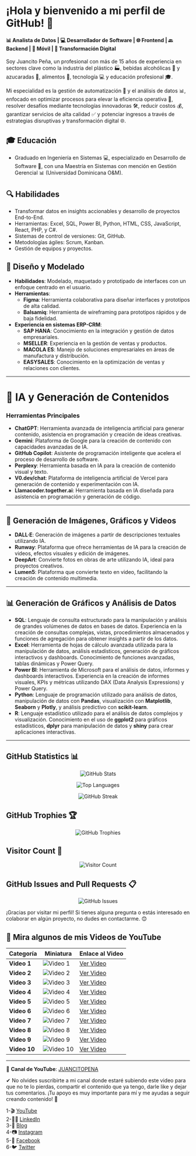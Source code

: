 # ¡Hola y bienvenido a mi perfil de GitHub! 🌟

#### 📊 Analista de Datos | 💻 Desarrollador de Software | 🌐 Frontend | 🔙 Backend | 📱 Móvil | 🔄 Transformación Digital

Soy Juancito Peña, un profesional con más de 15 años de experiencia en sectores clave como la industria del plástico 🏭, bebidas alcohólicas 🍷 y azucaradas 🥤, alimentos 🍴, tecnología 💻 y educación profesional 🎓.

Mi especialidad es la gestión de automatización 🤖 y el análisis de datos 📊, enfocado en optimizar procesos para elevar la eficiencia operativa 🚀, resolver desafíos mediante tecnologías innovadoras 🛠️, reducir costos 💰, garantizar servicios de alta calidad ✅ y potenciar ingresos a través de estrategias disruptivas y transformación digital 🌐.

## 🎓 Educación
- Graduado en Ingeniería en Sistemas 💻, especializado en Desarrollo de Software 💾, con una Maestría en Sistemas con mención en Gestión Gerencial 📊 (Universidad Dominicana O&M).

## 🔍 Habilidades
- Transformar datos en insights accionables y desarrollo de proyectos End-to-End.
- Herramientas: Excel, SQL, Power BI, Python, HTML, CSS, JavaScript, React, PHP, y C#.
- Sistemas de control de versiones: Git, GitHub.
- Metodologías ágiles: Scrum, Kanban.
- Gestión de equipos y proyectos.

## 🎨 Diseño y Modelado

- **Habilidades**: Modelado, maquetado y prototipado de interfaces con un enfoque centrado en el usuario.
- **Herramientas**:
  - **Figma**: Herramienta colaborativa para diseñar interfaces y prototipos de alta calidad.
  - **Balsamiq**: Herramienta de wireframing para prototipos rápidos y de baja fidelidad.
- **Experiencia en sistemas ERP-CRM**:
  - **SAP HANA**: Conocimiento en la integración y gestión de datos empresariales.
  - **MSELLER**: Experiencia en la gestión de ventas y productos.
  - **MACOLA ES**: Manejo de soluciones empresariales en áreas de manufactura y distribución.
  - **EASYSALES**: Conocimiento en la optimización de ventas y relaciones con clientes.

---

# 🤖 IA y Generación de Contenidos  

### Herramientas Principales  
- **ChatGPT**: Herramienta avanzada de inteligencia artificial para generar contenido, asistencia en programación y creación de ideas creativas.  
- **Gemini**: Plataforma de Google para la creación de contenido con capacidades avanzadas de IA.  
- **GitHub Copilot**: Asistente de programación inteligente que acelera el proceso de desarrollo de software.  
- **Perplexy**: Herramienta basada en IA para la creación de contenido visual y texto.  
- **V0.dev/chat**: Plataforma de inteligencia artificial de Vercel para generación de contenido y experimentación con IA.  
- **Llamacoder.together.ai**: Herramienta basada en IA diseñada para asistencia en programación y generación de código.  

---

## 🎥 Generación de Imágenes, Gráficos y Videos

- **DALL·E**: Generación de imágenes a partir de descripciones textuales utilizando IA.
- **Runway**: Plataforma que ofrece herramientas de IA para la creación de videos, efectos visuales y edición de imágenes.
- **DeepArt**: Convierte fotos en obras de arte utilizando IA, ideal para proyectos creativos.
- **Lumen5**: Plataforma que convierte texto en video, facilitando la creación de contenido multimedia.

---

## 📊 Generación de Gráficos y Análisis de Datos

- **SQL**: Lenguaje de consulta estructurado para la manipulación y análisis de grandes volúmenes de datos en bases de datos. Experiencia en la creación de consultas complejas, vistas, procedimientos almacenados y funciones de agregación para obtener insights a partir de los datos.
- **Excel**: Herramienta de hojas de cálculo avanzada utilizada para la manipulación de datos, análisis estadísticos, generación de gráficos interactivos y dashboards. Conocimiento de funciones avanzadas, tablas dinámicas y Power Query.
- **Power BI**: Herramienta de Microsoft para el análisis de datos, informes y dashboards interactivos. Experiencia en la creación de informes visuales, KPIs y métricas utilizando DAX (Data Analysis Expressions) y Power Query.
- **Python**: Lenguaje de programación utilizado para análisis de datos, manipulación de datos con **Pandas**, visualización con **Matplotlib**, **Seaborn** y **Plotly**, y análisis predictivo con **scikit-learn**.
- **R**: Lenguaje estadístico utilizado para el análisis de datos complejos y visualización. Conocimiento en el uso de **ggplot2** para gráficos estadísticos, **dplyr** para manipulación de datos y **shiny** para crear aplicaciones interactivas.

---

## GitHub Statistics 📊

<p align="center">
  <img src="https://github-readme-stats.vercel.app/api?username=JUANCITOPENA&show_icons=true&theme=dark&count_private=true" alt="GitHub Stats"/>
</p>

<p align="center">
  <img src="https://github-readme-stats.vercel.app/api/top-langs/?username=JUANCITOPENA&layout=compact&theme=dark&langs_count=10" alt="Top Languages"/>
</p>

<p align="center">
  <img src="https://github-readme-streak-stats.herokuapp.com/?user=JUANCITOPENA&theme=dark&border_radius=5" alt="GitHub Streak"/>
</p>


## GitHub Trophies 🏆

<p align="center">
  <img src="https://github-profile-trophy.vercel.app/?username=JUANCITOPENA&theme=dracula" alt="GitHub Trophies"/>
</p>

## Visitor Count 👀

<p align="center">
  <img src="https://profile-counter.glitch.me/JUANCITOPENA/count.svg" alt="Visitor Count"/>
</p>

## GitHub Issues and Pull Requests 📋

<p align="center">
  <img src="https://github-readme-stats.vercel.app/api?username=JUANCITOPENA&count_private=true&show_icons=true&hide=prs&theme=dark" alt="GitHub Issues"/>
</p>


¡Gracias por visitar mi perfil! Si tienes alguna pregunta o estás interesado en colaborar en algún proyecto, no dudes en contactarme. 😊

## 🎥 Mira algunos de mis Videos de YouTube

| Categoría              | Miniatura                                          | Enlace al Video                                    |
|------------------------|----------------------------------------------------|---------------------------------------------------|
| **Video 1**             | ![Video 1](https://img.youtube.com/vi/gW80fB4oMic/0.jpg) | [Ver Video](https://www.youtube.com/watch?v=gW80fB4oMic) |
| **Video 2**             | ![Video 2](https://img.youtube.com/vi/Xg7LF4TpY-c/0.jpg) | [Ver Video](https://www.youtube.com/watch?v=Xg7LF4TpY-c) |
| **Video 3**             | ![Video 3](https://img.youtube.com/vi/i1Fs0Ufeboc/0.jpg) | [Ver Video](https://www.youtube.com/watch?v=i1Fs0Ufeboc) |
| **Video 4**             | ![Video 4](https://img.youtube.com/vi/kqwxlIPkx0s/0.jpg) | [Ver Video](https://www.youtube.com/watch?v=kqwxlIPkx0s) |
| **Video 5**             | ![Video 5](https://img.youtube.com/vi/i_Iclo6_djg/0.jpg) | [Ver Video](https://www.youtube.com/watch?v=i_Iclo6_djg) |
| **Video 6**             | ![Video 6](https://img.youtube.com/vi/Ezj9aN2xD7w/0.jpg) | [Ver Video](https://www.youtube.com/watch?v=Ezj9aN2xD7w) |
| **Video 7**             | ![Video 7](https://img.youtube.com/vi/zDaLS3hrZE0/0.jpg) | [Ver Video](https://www.youtube.com/watch?v=zDaLS3hrZE0) |
| **Video 8**             | ![Video 8](https://img.youtube.com/vi/jbecZXNd8H4/0.jpg) | [Ver Video](https://www.youtube.com/watch?v=jbecZXNd8H4) |
| **Video 9**             | ![Video 9](https://img.youtube.com/vi/FScAZ5NIqSM/0.jpg) | [Ver Video](https://www.youtube.com/watch?v=FScAZ5NIqSM) |
| **Video 10**            | ![Video 10](https://img.youtube.com/vi/9vS8B0uZw_A/0.jpg) | [Ver Video](https://www.youtube.com/watch?v=9vS8B0uZw_A) |

---

🔗 **Canal de YouTube**: [JUANCITOPENA](https://www.youtube.com/channel/UCSob-3E5z4IHtMF5B4bN-FA)


✔ No olvides suscribirte a mi canal donde estaré subiendo este video para que no te lo pierdas, compartir el contenido que ya tengo, darle like y dejar tus comentarios. ¡Tu apoyo es muy importante para mí y me ayudas a seguir creando contenido! 💚

1-🎬 [YouTube](https://www.youtube.com/@JuancitoPenaV)  
2-👨‍💼 [LinkedIn](https://www.linkedin.com/in/juancitope%C3%B1a/)  
3-📰 [Blog](https://advisertecnology.com/)  
4-📷 [Instagram](https://www.instagram.com/juancito.pena.v/)  
5-📑 [Facebook](https://www.facebook.com/juancito.p.v)  
6-🐦 [Twitter](https://twitter.com/JuancitoPenaV)



